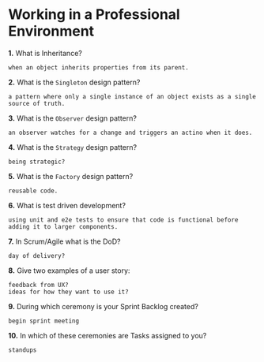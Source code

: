 # Working in a Professional Environment

**1.** What is Inheritance?
<!-- enter you answer in the space below -->
```
when an object inherits properties from its parent.

```
**2.** What is the `Singleton` design pattern?
<!-- enter you answer in the space below -->
```
a pattern where only a single instance of an object exists as a single source of truth.

```
**3.** What is the `Observer` design pattern?
<!-- enter you answer in the space below -->
```
an observer watches for a change and triggers an actino when it does.

```
**4.** What is the `Strategy` design pattern?
<!-- enter you answer in the space below -->
```
being strategic?

```
**5.** What is the `Factory` design pattern?
<!-- enter you answer in the space below -->
```
reusable code.

```
**6.** What is test driven development?
<!-- enter you answer in the space below -->
```
using unit and e2e tests to ensure that code is functional before adding it to larger components.
```
**7.** In Scrum/Agile what is the DoD?
<!-- enter you answer in the space below -->
```
day of delivery?

```
**8.** Give two examples of a user story:
<!-- enter you answer in the space below -->
```
feedback from UX?
ideas for how they want to use it?

```
**9.** During which ceremony is your Sprint Backlog created?
<!-- enter you answer in the space below -->
```
begin sprint meeting
```
**10.** In which of these ceremonies are Tasks assigned to you?
<!-- enter you answer in the space below -->
```
standups
```